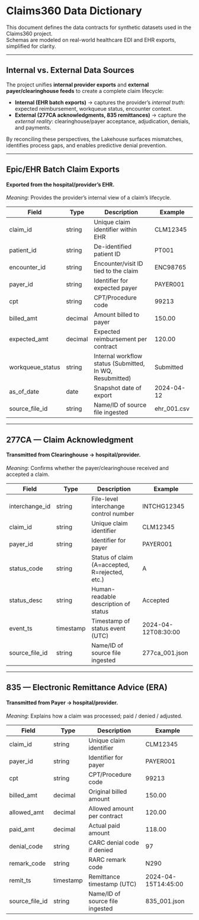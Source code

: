 # Claims360 Data Dictionary

This document defines the data contracts for synthetic datasets used in the Claims360 project.  
Schemas are modeled on real-world healthcare EDI and EHR exports, simplified for clarity.

---

## Internal vs. External Data Sources

The project unifies **internal provider exports** and **external payer/clearinghouse feeds** to create a complete claim lifecycle:

- **Internal (EHR batch exports)** → captures the provider’s *internal truth*: expected reimbursement, workqueue status, encounter context.  
- **External (277CA acknowledgments, 835 remittances)** → capture the *external reality*: clearinghouse/payer acceptance, adjudication, denials, and payments.  

By reconciling these perspectives, the Lakehouse surfaces mismatches, identifies process gaps, and enables predictive denial prevention.

---

## Epic/EHR Batch Claim Exports
#### Exported from the hospital/provider’s EHR.  
*Meaning*: Provides the provider’s internal view of a claim’s lifecycle.

| Field             | Type      | Description                                                | Example        |
|-------------------|-----------|------------------------------------------------------------|----------------|
| claim_id          | string    | Unique claim identifier within EHR                         | CLM12345       |
| patient_id        | string    | De-identified patient ID                                   | PT001          |
| encounter_id      | string    | Encounter/visit ID tied to the claim                       | ENC98765       |
| payer_id          | string    | Identifier for expected payer                              | PAYER001       |
| cpt               | string    | CPT/Procedure code                                         | 99213          |
| billed_amt        | decimal   | Amount billed to payer                                     | 150.00         |
| expected_amt      | decimal   | Expected reimbursement per contract                        | 120.00         |
| workqueue_status  | string    | Internal workflow status (Submitted, In WQ, Resubmitted)   | Submitted      |
| as_of_date        | date      | Snapshot date of export                                    | 2024-04-12     |
| source_file_id    | string    | Name/ID of source file ingested                            | ehr_001.csv    |

---

## 277CA — Claim Acknowledgment
#### Transmitted from Clearinghouse → hospital/provider.  
*Meaning*: Confirms whether the payer/clearinghouse received and accepted a claim.

| Field           | Type      | Description                                        | Example       |
|-----------------|-----------|----------------------------------------------------|---------------|
| interchange_id  | string    | File-level interchange control number              | INTCHG12345   |
| claim_id        | string    | Unique claim identifier                            | CLM12345      |
| payer_id        | string    | Identifier for payer                               | PAYER001      |
| status_code     | string    | Status of claim (A=accepted, R=rejected, etc.)     | A             |
| status_desc     | string    | Human-readable description of status               | Accepted      |
| event_ts        | timestamp | Timestamp of status event (UTC)                    | 2024-04-12T08:30:00 |
| source_file_id  | string    | Name/ID of source file ingested                    | 277ca_001.json |

---

## 835 — Electronic Remittance Advice (ERA)
#### Transmitted from Payer → hospital/provider.  
*Meaning*: Explains how a claim was processed; paid / denied / adjusted.

| Field          | Type      | Description                                        | Example       |
|----------------|-----------|----------------------------------------------------|---------------|
| claim_id       | string    | Unique claim identifier                            | CLM12345      |
| payer_id       | string    | Identifier for payer                               | PAYER001      |
| cpt            | string    | CPT/Procedure code                                 | 99213         |
| billed_amt     | decimal   | Original billed amount                             | 150.00        |
| allowed_amt    | decimal   | Allowed amount per contract                        | 120.00        |
| paid_amt       | decimal   | Actual paid amount                                 | 118.00        |
| denial_code    | string    | CARC denial code if denied                         | 97            |
| remark_code    | string    | RARC remark code                                   | N290          |
| remit_ts       | timestamp | Remittance timestamp (UTC)                         | 2024-04-15T14:45:00 |
| source_file_id | string    | Name/ID of source file ingested                    | 835_001.json  |